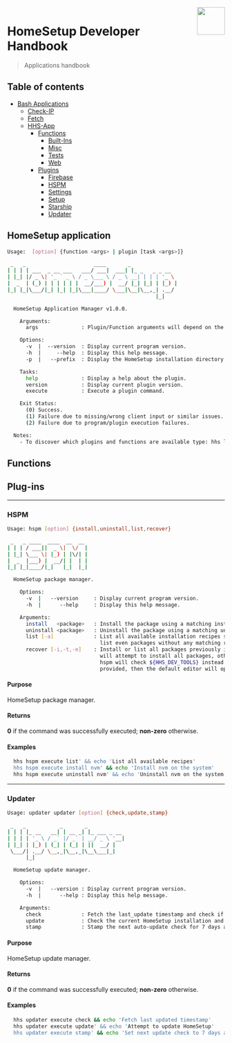 <img src="https://iili.io/HvtxC1S.png" width="64" height="64" align="right" />

# HomeSetup Developer Handbook
>
> Applications handbook

## Table of contents

<!-- toc -->

- [Bash Applications](../../applications)
  - [Check-IP](check-ip#check-ip)
  - [Fetch](fetch#fetch)
  - [HHS-App](hhs-app#homesetup-application)
    - [Functions](hhs-app#functions)
      - [Built-Ins](hhs-app/functions/built-ins)
      - [Misc](hhs-app/functions/misc)
      - [Tests](hhs-app/functions/tests)
      - [Web](hhs-app/functions/web)
    - [Plugins](hhs-app#plug-ins)
      - [Firebase](hhs-app/plugins/firebase)
      - [HSPM](hhs-app/plugins/hspm)
      - [Settings](hhs-app/plugins/settings)
      - [Setup](hhs-app/plugins/setup)
      - [Starship](hhs-app/plugins/starship)
      - [Updater](hhs-app/plugins/updater)

<!-- tocstop -->

## HomeSetup application

```bash
Usage:  [option] {function <args> | plugin [task <args>]}

 _   _                      ____       _
| | | | ___  _ __ ___   ___/ ___|  ___| |_ _   _ _ __
| |_| |/ _ \| '_ ` _ \ / _ \___ \ / _ \ __| | | | '_ \
|  _  | (_) | | | | | |  __/___) |  __/ |_| |_| | |_) |
|_| |_|\___/|_| |_| |_|\___|____/ \___|\__|\__,_| .__/
                                                |_|

  HomeSetup Application Manager v1.0.0.

    Arguments:
      args              : Plugin/Function arguments will depend on the plugin/functions and may be required or not.

    Options:
      -v  |  --version  : Display current program version.
      -h  |     --help  : Display this help message.
      -p  |   --prefix  : Display the HomeSetup installation directory.

    Tasks:
      help              : Display a help about the plugin.
      version           : Display current plugin version.
      execute           : Execute a plugin command.

    Exit Status:
      (0) Success.
      (1) Failure due to missing/wrong client input or similar issues.
      (2) Failure due to program/plugin execution failures.

  Notes:
    - To discover which plugins and functions are available type: hhs list
```

## Functions

## Plug-ins


------

### HSPM

```bash
Usage: hspm [option] {install,uninstall,list,recover}

 _   _ ____  ____  __  __
| | | / ___||  _ \|  \/  |
| |_| \___ \| |_) | |\/| |
|  _  |___) |  __/| |  | |
|_| |_|____/|_|   |_|  |_|

  HomeSetup package manager.

    Options:
      -v  |   --version     : Display current program version.
      -h  |      --help     : Display this help message.

    Arguments:
      install   <package>   : Install the package using a matching installation recipe.
      uninstall <package>   : Uninstall the package using a matching uninstallation recipe.
      list [-a]             : List all available installation recipes specified by ${HHS_DEV_TOOLS}. If -a is provided,
                              list even packages without any matching recipe.
      recover [-i,-t,-e]    : Install or list all packages previously installed by hspm. If -i is provided, then hspm
                              will attempt to install all packages, otherwise the list is displayed. If -t is provided
                              hspm will check ${HHS_DEV_TOOLS} instead of previously installed packages. If -e is
                              provided, then the default editor will open the recovery file.
```

#### **Purpose**

HomeSetup package manager.

#### **Returns**

**0** if the command was successfully executed; **non-zero** otherwise.

#### **Examples**

```bash
  hhs hspm execute list' && echo 'List all available recipes'
  hhs hspm execute install nvm' && echo 'Install nvm on the system'
  hhs hspm execute uninstall nvm' && echo 'Uninstall nvm on the system'
```

------

### Updater

```bash
Usage: updater updater [option] {check,update,stamp}

 _   _           _       _
| | | |_ __   __| | __ _| |_ ___ _ __
| | | | '_ \ / _` |/ _` | __/ _ \ '__|
| |_| | |_) | (_| | (_| | ||  __/ |
 \___/| .__/ \__,_|\__,_|\__\___|_|
      |_|

  HomeSetup update manager.

    Options:
      -v  |   --version : Display current program version.
      -h  |      --help : Display this help message.

    Arguments:
      check             : Fetch the last_update timestamp and check if HomeSetup needs to be updated.
      update            : Check the current HomeSetup installation and look for updates.
      stamp             : Stamp the next auto-update check for 7 days ahead.
```

#### **Purpose**

HomeSetup update manager.

#### **Returns**

**0** if the command was successfully executed; **non-zero** otherwise.

#### **Examples**

```bash
  hhs updater execute check && echo 'Fetch last updated timestamp'
  hhs updater execute update' && echo 'Attempt to update HomeSetup'
  hhs updater execute stamp' && echo 'Set next update check to 7 days ahead'
```
